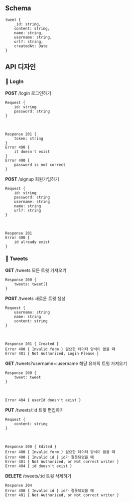 ## Schema

```
tweet {
    _id: string,
    content: string,
    name: string,
    username: string,
    url?: string,
    createdAt: Date
}
```

## API 디자인

### 🍟 LogIn

**POST** /login 로그인하기

    Request {
        id: string
        password: string
    }

<br>

    Response 201 {
        token: string
    }
    Error 400 {
        it doesn't exist
    }
    Error 400 {
        password is not correct
    }

**POST** /signup 회원가입하기

    Request {
        id: string
        password: string
        username: string
        name: string
        url?: string
    }

<br>

    Response 201
    Error 400 {
        id already exist
    }

### 🍟 Tweets

**GET** /tweets 모든 트윗 가져오기

    Response 200 {
        tweets: tweet[]
    }

**POST** /tweets 새로운 트윗 생성

    Request {
        username: string
        name: string
        content: string
    }

<br>

    Response 201 { Created }
    Error 400 { Invalid form } 필요한 데이터 양식이 없을 때
    Error 401 { Not Authorized, Login Please }

**GET** /tweets?username=:username 해당 유저의 트윗 가져오기

    Response 200 {
        tweet: tweet
    }

<br>

    Error 404 { userId doesn't exist }

**PUT** /tweets/:id 트윗 편집하기

    Request {
        content: string
    }

<br>

    Response 200 { Edited }
    Error 400 { Invalid form } 필요한 데이터 양식이 없을 때
    Error 400 { Invalid id } id가 잘못되었을 때
    Error 401 { Not Authorized, or Not correct writer }
    Error 404 { id doesn't exist }

**DELETE** /tweets/:id 트윗 삭제하기

    Response 204
    Error 400 { Invalid id } id가 잘못되었을 때
    Error 401 { Not Authorized, or Not correct writer }
